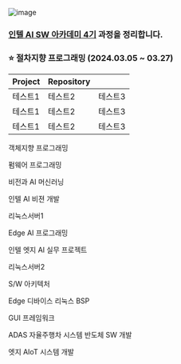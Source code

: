 ![image](https://github.com/user-attachments/assets/78604be0-2066-465a-8873-9d3a9c85dff7)

### [인텔 AI SW 아카데미 4기](https://www.kccistc.net/education/professionalSkillEduDetail.do?rootMenuId=3916&menuId=3919&gaebalwon_cd=09000&gwajeong_no=M2024005) 과정을 정리합니다.

### ⭐ 절차지향 프로그래밍 (2024.03.05 ~ 03.27)
|Project|Repository| |
|------|---|---|
|테스트1|테스트2|테스트3|
|테스트1|테스트2|테스트3|
|테스트1|테스트2|테스트3|


객체지향 프로그래밍

펌웨어 프로그래밍

비전과 AI 머신러닝

인텔 AI 비젼 개발

리눅스서버1

Edge AI 프로그래밍

인텔 엣지 AI 실무 프로젝트

리눅스서버2

S/W 아키텍처

Edge 디바이스 리눅스 BSP

GUI 프레임워크

ADAS 자율주행차 시스템 반도체 SW 개발

엣지 AIoT 시스템 개발
